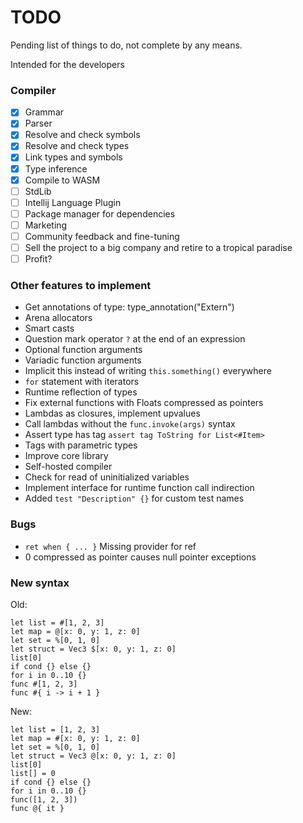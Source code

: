 # TODO

Pending list of things to do, not complete by any means.

Intended for the developers

### Compiler

- [x] Grammar
- [x] Parser
- [x] Resolve and check symbols
- [x] Resolve and check types
- [x] Link types and symbols
- [x] Type inference
- [x] Compile to WASM
- [ ] StdLib
- [ ] Intellij Language Plugin
- [ ] Package manager for dependencies
- [ ] Marketing
- [ ] Community feedback and fine-tuning
- [ ] Sell the project to a big company and retire to a tropical paradise
- [ ] Profit?

### Other features to implement

- Get annotations of type: type_annotation<Box>("Extern")
- Arena allocators
- Smart casts
- Question mark operator `?` at the end of an expression
- Optional function arguments
- Variadic function arguments
- Implicit this instead of writing `this.something()` everywhere
- `for` statement with iterators
- Runtime reflection of types
- Fix external functions with Floats compressed as pointers
- Lambdas as closures, implement upvalues
- Call lambdas without the `func.invoke(args)` syntax
- Assert type has tag `assert tag ToString for List<#Item>`
- Tags with parametric types
- Improve core library
- Self-hosted compiler
- Check for read of uninitialized variables
- Implement interface for runtime function call indirection
- Added `test "Description" {}` for custom test names

### Bugs

- `ret when { ... }` Missing provider for ref
- 0 compressed as pointer causes null pointer exceptions

### New syntax

Old:

```
let list = #[1, 2, 3]
let map = @[x: 0, y: 1, z: 0]
let set = %[0, 1, 0]
let struct = Vec3 $[x: 0, y: 1, z: 0]
list[0]
if cond {} else {}
for i in 0..10 {}
func #[1, 2, 3]
func #{ i -> i + 1 }
```

New:

```
let list = [1, 2, 3]
let map = #[x: 0, y: 1, z: 0]
let set = %[0, 1, 0]
let struct = Vec3 @[x: 0, y: 1, z: 0]
list[0]
list[] = 0
if cond {} else {}
for i in 0..10 {}
func([1, 2, 3])
func @{ it }
```